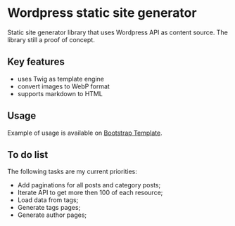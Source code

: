 # Wordpress static site generator

Static site generator library that uses Wordpress API as content source. The library still a proof of concept.

## Key features

- uses Twig as template engine
- convert images to WebP format
- supports markdown to HTML

## Usage

Example of usage is available on [Bootstrap Template](https://github.com/pedrosancao/wordpress-static-bootstrap-template).

## To do list

The following tasks are my current priorities:

- Add paginations for all posts and category posts;
- Iterate API to get more then 100 of each resource;
- Load data from tags;
- Generate tags pages;
- Generate author pages;
